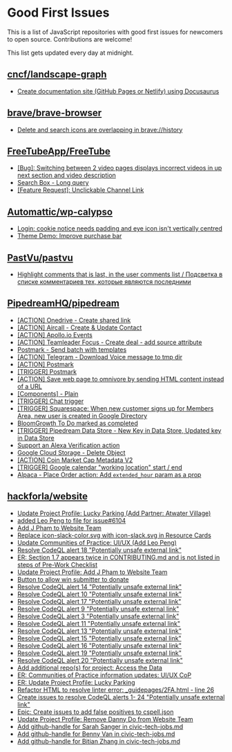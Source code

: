# Good First Issues

This is a list of JavaScript repositories with good first issues for newcomers to open source. Contributions are welcome!

This list gets updated every day at midnight.

## [cncf/landscape-graph](https://github.com/cncf/landscape-graph)

- [Create documentation site (GitHub Pages or Netlify) using Docusaurus](https://github.com/cncf/landscape-graph/issues/97)

## [brave/brave-browser](https://github.com/brave/brave-browser)

- [Delete and search icons are overlapping in brave://history](https://github.com/brave/brave-browser/issues/32399)

## [FreeTubeApp/FreeTube](https://github.com/FreeTubeApp/FreeTube)

- [[Bug]: Switching between 2 video pages displays incorrect videos in up next section and video description](https://github.com/FreeTubeApp/FreeTube/issues/2261)
- [Search Box - Long query](https://github.com/FreeTubeApp/FreeTube/issues/940)
- [[Feature Request]: Unclickable Channel Link](https://github.com/FreeTubeApp/FreeTube/issues/3193)

## [Automattic/wp-calypso](https://github.com/Automattic/wp-calypso)

- [Login: cookie notice needs padding and eye icon isn't vertically centred](https://github.com/Automattic/wp-calypso/issues/65961)
- [Theme Demo: Improve purchase bar](https://github.com/Automattic/wp-calypso/issues/85539)

## [PastVu/pastvu](https://github.com/PastVu/pastvu)

- [Highlight comments that is last, in the user comments list /  Подсветка в списке комментариев тех, которые являются последними](https://github.com/PastVu/pastvu/issues/590)

## [PipedreamHQ/pipedream](https://github.com/PipedreamHQ/pipedream)

- [[ACTION] Onedrive - Create shared link](https://github.com/PipedreamHQ/pipedream/issues/9965)
- [[ACTION] Aircall - Create & Update Contact](https://github.com/PipedreamHQ/pipedream/issues/7948)
- [[ACTION] Apollo.io Events](https://github.com/PipedreamHQ/pipedream/issues/10007)
- [[ACTION] Teamleader Focus - Create deal - add source attribute](https://github.com/PipedreamHQ/pipedream/issues/10004)
- [Postmark - Send batch with templates](https://github.com/PipedreamHQ/pipedream/issues/9621)
- [[ACTION] Telegram - Download Voice message to tmp dir](https://github.com/PipedreamHQ/pipedream/issues/6162)
- [[ACTION] Postmark](https://github.com/PipedreamHQ/pipedream/issues/9933)
- [[TRIGGER] Postmark](https://github.com/PipedreamHQ/pipedream/issues/9932)
- [[ACTION] Save web page to omnivore by sending HTML content instead of a URL](https://github.com/PipedreamHQ/pipedream/issues/9898)
- [[Components] - Plain](https://github.com/PipedreamHQ/pipedream/issues/9963)
- [[TRIGGER] Chat trigger](https://github.com/PipedreamHQ/pipedream/issues/9856)
- [[TRIGGER] Squarespace: When new customer signs up for Members Area, new user is created in Google Directory](https://github.com/PipedreamHQ/pipedream/issues/7311)
- [BloomGrowth To Do marked as completed](https://github.com/PipedreamHQ/pipedream/issues/9830)
- [[TRIGGER] Pipedream Data Store - New Key in Data Store, Updated key in Data Store](https://github.com/PipedreamHQ/pipedream/issues/9408)
- [Support an Alexa Verification action](https://github.com/PipedreamHQ/pipedream/issues/55)
- [Google Cloud Storage - Delete Object](https://github.com/PipedreamHQ/pipedream/issues/9035)
- [[ACTION] Coin Market Cap Metadata V2](https://github.com/PipedreamHQ/pipedream/issues/9431)
- [[TRIGGER] Google calendar "working location" start / end](https://github.com/PipedreamHQ/pipedream/issues/9768)
- [Alpaca - Place Order action: Add `extended_hour` param as a prop](https://github.com/PipedreamHQ/pipedream/issues/9476)

## [hackforla/website](https://github.com/hackforla/website)

- [Update Project Profile: Lucky Parking (Add Partner: Atwater Village)](https://github.com/hackforla/website/issues/5809)
- [added Leo Peng to file for issue#6104](https://github.com/hackforla/website/pull/6148)
- [Add J Pham to Website Team](https://github.com/hackforla/website/pull/6147)
- [Replace icon-slack-color.svg with icon-slack.svg in Resource Cards](https://github.com/hackforla/website/issues/5826)
- [Update Communities of Practice: UI/UX (Add Leo Peng)](https://github.com/hackforla/website/issues/6104)
- [Resolve CodeQL alert 18 "Potentially unsafe external link"](https://github.com/hackforla/website/issues/6052)
- [ER: Section 1.7 appears twice in CONTRIBUTING.md and is not listed in steps of Pre-Work Checklist](https://github.com/hackforla/website/issues/6041)
- [Update Project Profile: Add J Pham to Website Team](https://github.com/hackforla/website/issues/6112)
- [Button to allow win submitter to donate](https://github.com/hackforla/website/issues/2108)
- [Resolve CodeQL alert 14 "Potentially unsafe external link"](https://github.com/hackforla/website/issues/6048)
- [Resolve CodeQL alert 10 "Potentially   unsafe external link"](https://github.com/hackforla/website/issues/6045)
- [Resolve CodeQL alert 17 "Potentially unsafe external link"](https://github.com/hackforla/website/issues/6051)
- [Resolve CodeQL alert 9 "Potentially unsafe external link"](https://github.com/hackforla/website/issues/6043)
- [Resolve CodeQL alert 3 "Potentially unsafe external link"](https://github.com/hackforla/website/issues/6044)
- [Resolve CodeQL alert 11 "Potentially unsafe external link"](https://github.com/hackforla/website/issues/6046)
- [Resolve CodeQL alert 13 "Potentially unsafe external link"](https://github.com/hackforla/website/issues/6047)
- [Resolve CodeQL alert 15 "Potentially unsafe external link"](https://github.com/hackforla/website/issues/6049)
- [Resolve CodeQL alert 16 "Potentially unsafe external link"](https://github.com/hackforla/website/issues/6050)
- [Resolve CodeQL alert 19 "Potentially unsafe external link"](https://github.com/hackforla/website/issues/6053)
- [Resolve CodeQL alert 20 "Potentially unsafe external link"](https://github.com/hackforla/website/issues/6054)
- [Add additional repo(s) for project: Access the Data](https://github.com/hackforla/website/issues/5127)
- [ER: Communities of Practice information updates: UI/UX CoP](https://github.com/hackforla/website/issues/6101)
- [ER: Update Project Profile: Lucky Parking](https://github.com/hackforla/website/issues/4909)
- [Refactor HTML to resolve linter error: _guidepages/2FA.html - line 26](https://github.com/hackforla/website/issues/5707)
- [Create issues to resolve CodeQL alerts 1- 24 "Potentially unsafe external link"](https://github.com/hackforla/website/issues/5129)
- [Epic: Create issues to add false positives to cspell.json](https://github.com/hackforla/website/issues/5312)
- [Update Project Profile: Remove Danny Do from Website Team](https://github.com/hackforla/website/issues/6113)
- [Add github-handle for Sarah Sanger in civic-tech-jobs.md ](https://github.com/hackforla/website/issues/6125)
- [Add github-handle for Benny Van in civic-tech-jobs.md ](https://github.com/hackforla/website/issues/6124)
- [Add github-handle for Bitian Zhang in civic-tech-jobs.md ](https://github.com/hackforla/website/issues/6123)

